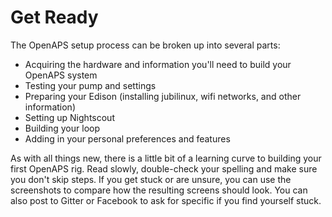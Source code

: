 # Get Ready

The OpenAPS setup process can be broken up into several parts:

* Acquiring the hardware and information you'll need to build your OpenAPS system
* Testing your pump and settings
* Preparing your Edison (installing jubilinux, wifi networks, and other information)
* Setting up Nightscout
* Building your loop
* Adding in your personal preferences and features

As with all things new, there is a little bit of a learning curve to building your first OpenAPS rig.  Read slowly, double-check your spelling and make sure you don't skip steps.  If you get stuck or are unsure, you can use the screenshots to compare how the resulting screens should look.  You can also post to Gitter or Facebook to ask for specific if you find yourself stuck.



